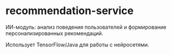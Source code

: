 # recommendation-service

ИИ-модуль: анализ поведения пользователей и формирование персонализированных рекомендаций.

Использует TensorFlow/Java для работы с нейросетями.
